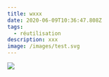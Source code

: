 ```yaml
---
title: wxxx
date: 2020-06-09T10:36:47.808Z
tags:
  - réutilisation
description: xxx
image: /images/test.svg
---
```

![](/images/test.svg)